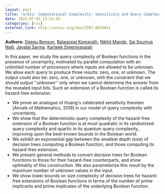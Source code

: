 ```yaml
---
layout: post
title: "arXiv: Computational Complexity: Sensitivity and Query Complexity under Uncertainty"
date: 2025-07-03 13:21:53 
categories: [rss]
external_link: http://arxiv.org/abs/2507.00148v1
---
```


**Authors:** [Deepu Benson](https://dblp.uni-trier.de/search?q=Deepu+Benson), [Balagopal Komarath](https://dblp.uni-trier.de/search?q=Balagopal+Komarath), [Nikhil Mande](https://dblp.uni-trier.de/search?q=Nikhil+Mande), [Sai Soumya Nalli](https://dblp.uni-trier.de/search?q=Sai+Soumya+Nalli), [Jayalal Sarma](https://dblp.uni-trier.de/search?q=Jayalal+Sarma), [Karteek Sreenivasaiah](https://dblp.uni-trier.de/search?q=Karteek+Sreenivasaiah)

In this paper, we study the query complexity of Boolean functions in the
presence of uncertainty, motivated by parallel computation with an unlimited
number of processors where inputs are allowed to be unknown. We allow each
query to produce three results: zero, one, or unknown. The output could also
be: zero, one, or unknown, with the constraint that we should output
''unknown'' only when we cannot determine the answer from the revealed input
bits. Such an extension of a Boolean function is called its hazard-free
extension.
- We prove an analogue of Huang's celebrated sensitivity theorem [Annals of
Mathematics, 2019] in our model of query complexity with uncertainty.
- We show that the deterministic query complexity of the hazard-free
extension of a Boolean function is at most quadratic in its randomized query
complexity and quartic in its quantum query complexity, improving upon the
best-known bounds in the Boolean world.
- We exhibit an exponential gap between the smallest depth (size) of decision
trees computing a Boolean function, and those computing its hazard-free
extension.
- We present general methods to convert decision trees for Boolean functions
to those for their hazard-free counterparts, and show optimality of this
construction. We also parameterize this result by the maximum number of unknown
values in the input.
- We show lower bounds on size complexity of decision trees for hazard-free
extensions of Boolean functions in terms of the number of prime implicants and
prime implicates of the underlying Boolean function.
